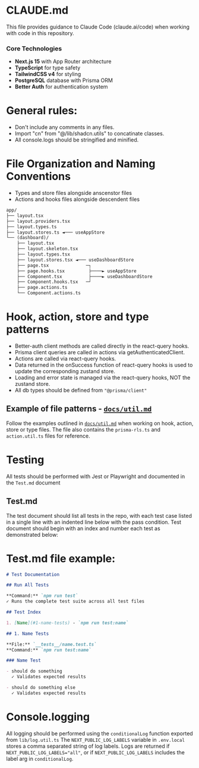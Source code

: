 # CLAUDE.md

This file provides guidance to Claude Code (claude.ai/code) when working with code in this repository.

### Core Technologies

- **Next.js 15** with App Router architecture
- **TypeScript** for type safety
- **TailwindCSS v4** for styling
- **PostgreSQL** database with Prisma ORM
- **Better Auth** for authentication system

# General rules:

- Don't include any comments in any files.
- Import "cn" from "@/lib/shadcn.utils" to concatinate classes.
- All console.logs should be stringified and minified.

# File Organization and Naming Conventions

- Types and store files alongside anscenstor files
- Actions and hooks files alongside descendent files

```txt
app/
├── layout.tsx
├── layout.providers.tsx
├── layout.types.ts
├── layout.stores.ts ◄─── useAppStore
└── (dashboard)/
    ├── layout.tsx
    ├── layout.skeleton.tsx
    ├── layout.types.tsx
    ├── layout.stores.tsx ◄─── useDashboardStore
    ├── page.tsx              ─┐
    ├── page.hooks.tsx         ├────► useAppStore
    ├── Component.tsx          ├────► useDashboardStore
    ├── Component.hooks.tsx   ─┘
    ├── page.actions.ts
    └── Component.actions.ts
```

# Hook, action, store and type patterns

- Better-auth client methods are called directly in the react-query hooks.
- Prisma client queries are called in actions via getAuthenticatedClient.
- Actions are called via react-query hooks.
- Data returned in the onSuccess function of react-query hooks is used to update the corresponding zustand store.
- Loading and error state is managed via the react-query hooks, NOT the zustand store.
- All db types should be defined from `"@prisma/client"`

## Example of file patterns - [`docs/util.md`](docs/util.md)

Follow the examples outlined in [`docs/util.md`](docs/util.md) when working on hook, action, store or type files. The file also contains the `prisma-rls.ts` and `action.util.ts` files for reference.

# Testing

All tests should be performed with Jest or Playwright and documented in the `Test.md` document

## Test.md

The test document should list all tests in the repo, with each test case listed in a single line with an indented line below with the pass condition.
Test document should begin with an index and number each test as demonstrated below:

# Test.md file example:

```md
# Test Documentation

## Run All Tests

**Command:** `npm run test`
✓ Runs the complete test suite across all test files

## Test Index

1. [Name](#1-name-tests) - `npm run test:name`

## 1. Name Tests

**File:** `__tests__/name.test.ts`
**Command:** `npm run test:name`

### Name Test

- should do something
  ✓ Validates expected results

- should do something else
  ✓ Validates expected results
```

# Console.logging

All logging should be performed using the `conditionalLog` function exported from `lib/log.util.ts`
The `NEXT_PUBLIC_LOG_LABELS` variable in `.env.local` stores a comma separated string of log labels. Logs are returned if `NEXT_PUBLIC_LOG_LABELS="all"`, or if `NEXT_PUBLIC_LOG_LABELS` includes the label arg in `conditionalLog`.
